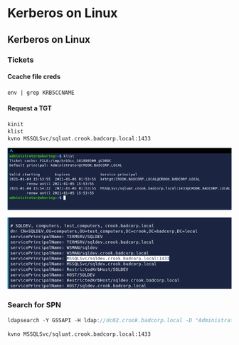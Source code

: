 # Kerberos on Linux

## Kerberos on Linux

### Tickets

#### Ccache file creds

```text
env | grep KRB5CCNAME
```

#### Request a TGT

```text
kinit
klist
kvno MSSQLSvc/sqluat.crook.badcorp.local:1433
```

![](../../../../../.gitbook/assets/image%20%28120%29.png)

![](../../../../../.gitbook/assets/image%20%28194%29.png)

### Search for SPN

```csharp
ldapsearch -Y GSSAPI -H ldap://dc02.crook.badcorp.local -D "Administrator@CROOK.BADCORP.LOCAL" -W -b "dc=crook,dc=badcorp,dc=local" "servicePrincipalName=*" servicePrincipalName
```

```text
kvno MSSQLSvc/sqluat.crook.badcorp.local:1433
```

